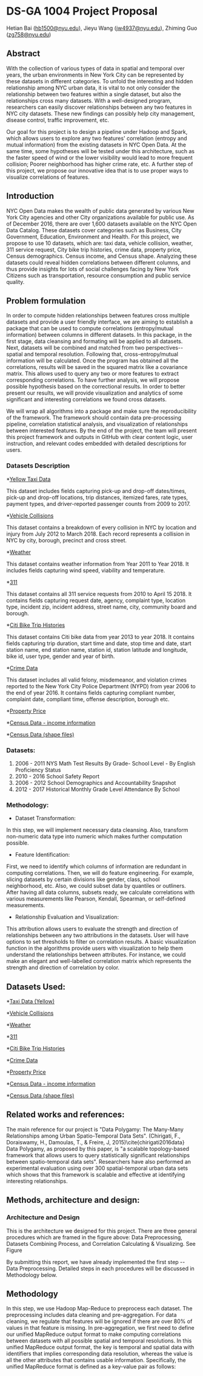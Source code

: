 # DS-GA 1004 Project Proposal

Hetian Bai (hb1500@nyu.edu), Jieyu Wang (jw4937@nyu.edu), Zhiming Guo (zg758@nyu.edu)

## Abstract

With the collection of various types of data in spatial and temporal over years, the urban environments in New York City can be represented by these datasets in different categories. To unfold the interesting and hidden relationship among NYC urban data, it is vital to not only consider the relationship between two features within a single dataset, but also the relationships cross many datasets. With a well-designed program, researchers can easily discover relationships between any two features in NYC city datasets. These new findings can possibly help city management, disease control, traffic improvement, etc.

Our goal for this project is to design a pipeline under Hadoop and Spark, which allows users to explore any two features' correlation (entropy and mutual information) from the existing datasets in NYC Open Data. At the same time, some hypotheses will be tested under this architecture, such as the faster speed of wind or the lower visibility would lead to more frequent collision; Poorer neighborhood has higher crime rate, etc. A further step of this project, we propose our innovative idea that is to use proper ways to visualize correlations of features.

## Introduction

NYC Open Data makes the wealth of public data generated by various New York City agencies and other City organizations available for public use. As of December 2016, there are over 1,600 datasets available on the NYC Open Data Catalog. These datasets cover categories such as Business, City Government, Education, Environment and Health. For this project, we propose to use 10 datasets, which are: taxi data, vehicle collision, weather, 311 service request, City bike trip histories, crime data, property price, Census demographics. Census income, and Census shape. Analyzing these datasets could reveal hidden correlations between different columns, and thus provide insights for lots of social challenges facing by New York Citizens such as transportation, resource consumption and public service quality. 

## Problem formulation

In order to compute hidden relationships between features cross multiple datasets and provide a user friendly interface, we are aiming to establish a package that can be used to compute correlations (entropy/mutual information) between columns in different datasets. In this package, in the first stage, data cleansing and formating will be applied to all datasets. Next, datasets will be combined and matched from two perspectives--spatial and temporal resolution. Following that, cross-entropy/mutual information will be calculated. Once the program has obtained all the correlations, results will be saved in the squared matrix like a covariance matrix. This allows used to query any two or more features to extract corresponding correlations. To have further analysis, we will propose possible hypothesis based on the correctional results. In order to better present our results, we will provide visualization and analytics of some significant and interesting correlations we found cross datasets.

We will wrap all algorithms into a package and make sure the reproducibility of the framework. The framework should contain data pre-processing pipeline, correlation statistical analysis, and visualization of relationships between interested features. By the end of the project, the team will present this project framework and outputs in GitHub with clear content logic, user instruction, and relevant codes embedded with detailed descriptions for users.


### Datasets Description

*[Yellow Taxi Data](http://www.nyc.gov/html/tlc/html/about/trip_record_data.shtml)

This dataset includes fields capturing pick-up and drop-off dates/times, pick-up and drop-off locations, trip distances, itemized fares, rate types, payment types, and driver-reported passenger counts from 2009 to 2017.

*[Vehicle Collisions](https://data.cityofnewyork.us/Public-Safety/NYPD-Motor-Vehicle-Collisions/h9gi-nx95)

This dataset contains a breakdown of every collision in NYC by location and injury from July 2012 to March 2018. Each record represents a collision in NYC by city, borough, precinct and cross street. 

*[Weather](https://nyu.box.com/s/6epatrjp0bi8xvd17blzmoy301ikie9z)

This dataset contains weather information from Year 2011 to Year 2018. It includes fields capturing wind speed, viability and temperature. 

*[311](https://nycopendata.socrata.com/Social-Services/311-Service-Requests-from-2010-to-Present/erm2-nwe9)

This dataset contains all 311 service requests from 2010 to April 15 2018. It contains fields capturing request date, agency, complaint type, location type, incident zip, incident address, street name, city, community board and borough.    

*[Citi Bike Trip Histories](https://www.citibikenyc.com/system-data)

This dataset contains Citi bike data from year 2013 to year 2018. It contains fields capturing trip duration, start time and date, stop time and date, start station name, end station name, station id, station latitude and longitude, bike id, user type, gender and year of birth.  

*[Crime Data](https://data.cityofnewyork.us/Public-Safety/NYPD-Complaint-Data-Historic/qgea-i56i)

This dataset includes all valid felony, misdemeanor, and violation crimes reported to the New York City Police Department (NYPD) from year 2006 to the end of year 2016. It contains fields capturing compliant number, complaint date, compliant time, offense description, borough etc.  

*[Property Price](https://nyu.box.com/s/hx7v2mpsw7rkdps6b613tvoiq9a1r448)

*[Census Data - income information](http://www.nyc.gov/html/dcp/html/census/socio_tables.shtml)

*[Census Data (shape files)](http://www.nyc.gov/html/dcp/html/bytes/districts_download_metadata.shtml)


### Datasets: 

1. 2006 - 2011 NYS Math Test Results By Grade- School Level - By English Proficiency Status
2. 2010 - 2016 School Safety Report
3. 2006 - 2012 School Demographics and Accountability Snapshot
4. 2012 - 2017 Historical Monthly Grade Level Attendance By School

### Methodology: 

* Dataset Transformation: 

In this step, we will implement necessary data cleansing. Also, transform non-numeric data type into numeric which makes further computation possible. 

* Feature Identification:

First, we need to identify which columns of information are redundant in computing correlations. Then, we will do feature engineering. For example, slicing datasets by certain divisions like gender, class, school neighborhood, etc. Also, we could subset data by quantiles or outliners. After having all data columns, subsets ready, we calculate correlations with various measurements like Pearson, Kendall, Spearman, or self-defined measurements. 

* Relationship Evaluation and Visualization:

This attribution allows users to evaluate the strength and direction of relationships between any two attributions in the datasets. User will have options to set thresholds to filter on correlation results. 
A basic visualization function in the algorithms provide users with visualization to help them understand the relationships between attributes. For instance, we could make an elegant and well-labelled correlation matrix which represents the strength and direction of correlation by color. 

## Datasets Used:

*[Taxi Data (Yellow)](http://www.nyc.gov/html/tlc/html/about/trip_record_data.shtml)

*[Vehicle Collisions](https://data.cityofnewyork.us/Public-Safety/NYPD-Motor-Vehicle-Collisions/h9gi-nx95)

*[Weather](https://nyu.box.com/s/6epatrjp0bi8xvd17blzmoy301ikie9z)

*[311](https://nycopendata.socrata.com/Social-Services/311-Service-Requests-from-2010-to-Present/erm2-nwe9)

*[Citi Bike Trip Histories](https://www.citibikenyc.com/system-data)

*[Crime Data](https://data.cityofnewyork.us/Public-Safety/NYPD-Complaint-Data-Historic/qgea-i56i)

*[Property Price](https://nyu.box.com/s/hx7v2mpsw7rkdps6b613tvoiq9a1r448)

*[Census Data - income information](http://www.nyc.gov/html/dcp/html/census/socio_tables.shtml)

*[Census Data (shape files)](http://www.nyc.gov/html/dcp/html/bytes/districts_download_metadata.shtml)

## Related works and references: 

The main reference for our project is  "Data Polygamy: The Many-Many Relationships among Urban Spatio-Temporal Data Sets". (Chirigati, F., Doraiswamy, H., Damoulas, T., \& Freire, J, 2015)\cite{chirigati2016data} Data Polygamy, as proposed by this paper, is "a scalable topology-based framework that allows users to query statistically significant relationships between spatio-temporal data sets". Researchers have also performed an experimental evaluation using over 300 spatial-temporal urban data sets which shows that this framework is scalable and effective at identifying interesting relationships. 

## Methods, architecture and design: 

### Architecture and Design

This is the architecture we designed for this project. There are three general procedures which are framed in the figure above: Data Preprocessing, Datasets Combining Process, and Correlation Calculating \& Visualizing. See Figure 

By submitting this report, we have already implemented the first step -- Data Preprocessing. Detailed steps in each procedures will be discussed in Methodology below.

## Methodology

In this step, we use Hadoop Map-Reduce to preprocess each dataset. The preprocessing includes data cleaning and pre-aggregation. For data cleaning, we regulate that features will be ignored if there are over 80\% of values in that feature is missing. In pre-aggregation, we first need to define our unified MapReduce output format to make computing correlations between datasets with all possible spatial and temporal resolutions. In this unified MapReduce output format, the key is temporal and spatial data with identifiers that implies corresponding data resolution, whereas the value is all the other attributes that contains usable information. Specifically, the unified MapReduce format is defined as a key-value pair as follows: 


